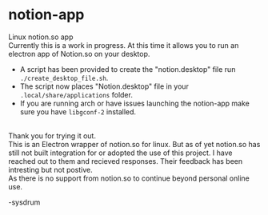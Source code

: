  # notion-app
Linux notion.so app <br>
Currently this is a work in progress. At this time it allows you to run an electron app of Notion.so on your desktop.
* A script has been provided to create the "notion.desktop" file run `./create_desktop_file.sh`.
* The script now places "Notion.desktop" file in your `.local/share/applications` folder.
* If you are running arch or have issues launching the notion-app make sure you have `libgconf-2` installed.
<br>
Thank you for trying it out.
<br>
This is an Electron wrapper of notion.so for linux. 
But as of yet notion.so has still not built integration for or adopted the use of this project. I have reached out to them and recieved responses. Their feedback has been intresting but not postive. 
<br>
As there is no support from notion.so to continue beyond personal online use.


-sysdrum 
